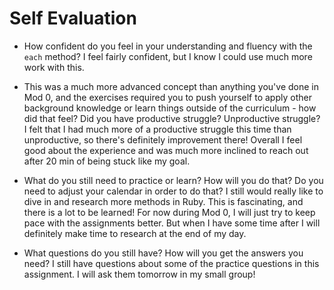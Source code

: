 # Self Evaluation

- How confident do you feel in your understanding and fluency with the `each` method? 
I feel fairly confident, but I know I could use much more work with this.

- This was a much more advanced concept than anything you've done in Mod 0, and the exercises required you to push yourself to apply other background knowledge or learn things outside of the curriculum - how did that feel? Did you have productive struggle? Unproductive struggle? 
I felt that I had much more of a productive struggle this time than unproductive, so there's definitely improvement there! Overall I feel good about the experience and was much more inclined to reach out after 20 min of being stuck like my goal.

- What do you still need to practice or learn? How will you do that? Do you need to adjust your calendar in order to do that?
I still would really like to dive in and research more methods in Ruby. This is fascinating, and there is a lot to be learned! For now during Mod 0, I will just try to keep pace with the assignments better. But when I have some time after I will definitely make time to research at the end of my day.

- What questions do you still have? How will you get the answers you need? I still have questions about some of the practice questions in this assignment. I will ask them tomorrow in my small group!